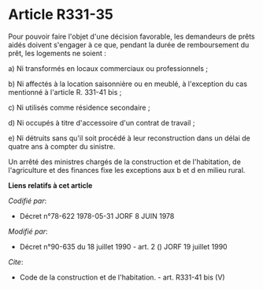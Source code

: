 # Article R331-35

Pour pouvoir faire l'objet d'une décision favorable, les demandeurs de prêts aidés doivent s'engager à ce que, pendant la
durée de remboursement du prêt, les logements ne soient : 

a) Ni transformés en locaux commerciaux ou professionnels ; 

b) Ni affectés à la location saisonnière ou en meublé, à l'exception du cas mentionné à l'article R. 331-41 bis ; 

c) Ni utilisés comme résidence secondaire ; 

d) Ni occupés à titre d'accessoire d'un contrat de travail ; 

e) Ni détruits sans qu'il soit procédé à leur reconstruction dans un délai de quatre ans à compter du sinistre. 

Un arrêté des ministres chargés de la construction et de l'habitation, de l'agriculture et des finances fixe les exceptions
aux b et d en milieu rural.

**Liens relatifs à cet article**

_Codifié par_:

  - Décret n°78-622 1978-05-31 JORF 8 JUIN 1978

_Modifié par_:

  - Décret n°90-635 du 18 juillet 1990 - art. 2 () JORF 19 juillet 1990

_Cite_:

  - Code de la construction et de l'habitation. - art. R331-41 bis (V)
